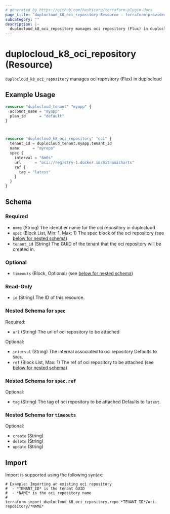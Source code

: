 ```yaml
---
# generated by https://github.com/hashicorp/terraform-plugin-docs
page_title: "duplocloud_k8_oci_repository Resource - terraform-provider-duplocloud"
subcategory: ""
description: |-
  duplocloud_k8_oci_repository manages oci repository (Flux) in duplocloud
---
```


# duplocloud_k8_oci_repository (Resource)

`duplocloud_k8_oci_repository` manages oci repository (Flux) in duplocloud

## Example Usage

```terraform
resource "duplocloud_tenant" "myapp" {
  account_name = "myapp"
  plan_id      = "default"
}



resource "duplocloud_k8_oci_repository" "oci" {
  tenant_id = duplocloud_tenant.myapp.tenant_id
  name      = "myrepo"
  spec {
    interval = "6m0s"
    url      = "oci://registry-1.docker.io/bitnamicharts"
    ref {
      tag = "latest"
    }
  }
}
```

<!-- schema generated by tfplugindocs -->
## Schema

### Required

- `name` (String) The identifier name for the oci repository in duplocloud
- `spec` (Block List, Min: 1, Max: 1) The spec block of the oci repository (see [below for nested schema](#nestedblock--spec))
- `tenant_id` (String) The GUID of the tenant that the oci repository will be created in.

### Optional

- `timeouts` (Block, Optional) (see [below for nested schema](#nestedblock--timeouts))

### Read-Only

- `id` (String) The ID of this resource.

<a id="nestedblock--spec"></a>
### Nested Schema for `spec`

Required:

- `url` (String) The url of oci repository to be attached

Optional:

- `interval` (String) The interval associated to oci repository Defaults to `5m0s`.
- `ref` (Block List, Max: 1) The ref of oci repository to be attached (see [below for nested schema](#nestedblock--spec--ref))

<a id="nestedblock--spec--ref"></a>
### Nested Schema for `spec.ref`

Optional:

- `tag` (String) The tag of oci repository to be attached Defaults to `latest`.



<a id="nestedblock--timeouts"></a>
### Nested Schema for `timeouts`

Optional:

- `create` (String)
- `delete` (String)
- `update` (String)

## Import

Import is supported using the following syntax:

```shell
# Example: Importing an existing oci repository
#  - *TENANT_ID* is the tenant GUID
#  - *NAME* is the oci repository name
#
terraform import duplocloud_k8_oci_repository.repo *TENANT_ID*/oci-repository/*NAME*
```
